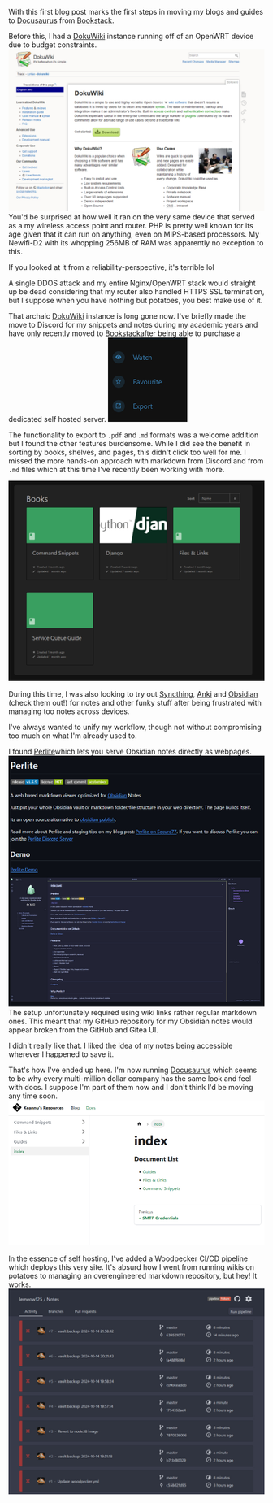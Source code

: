 With this first blog post marks the first steps in moving my blogs and guides to [Docusaurus](https://docusaurus.io) from [Bookstack](https://github.com/BookStackApp/BookStack/).

Before this, I had a [DokuWiki](https://www.dokuwiki.org/dokuwiki) instance running off of an OpenWRT device due to budget constraints. ![](_resources/Hello%20World/6f20a26a6097d2d3dce22aee04b184ab_MD5.jpeg)
You'd be surprised at how well it ran on the very same device that served as a my wireless access point and router. PHP is pretty well known for its age given that it can run on anything, even on MIPS-based processors. My Newifi-D2 with its whopping 256MB of RAM was apparently no exception to this.

If you looked at it from a reliability-perspective, it's terrible lol

A single DDOS attack and my entire Nginx/OpenWRT stack would straight up be dead considering that my router also handled HTTPS SSL termination, but I suppose when you have nothing but potatoes, you best make use of it.

That archaic [DokuWiki](https://www.dokuwiki.org/dokuwiki) instance is long gone now. I've briefly made the move to Discord for my snippets and notes during my academic years and have only recently moved to [Bookstack](https://github.com/BookStackApp/BookStack/)after being able to purchase a dedicated self hosted server.
![image.png](_resources/Hello%20World/95e994a558dd0d87a876f54253ed803a_MD5.jpeg)

The functionality to export to `.pdf` and .`md` formats was a welcome addition but I found the other features burdensome. While I did see the benefit in sorting by books, shelves, and pages, this didn't click too well for me. I missed the more hands-on approach with markdown from Discord and from `.md` files which at this time I've recently been working with more.

![Bookstack.png](_resources/Hello%20World/e818ec2473d0ce0bdca161182a270413_MD5.jpeg)

During this time, I was also looking to try out [Syncthing](https://github.com/syncthing/syncthing), [Anki](https://apps.ankiweb.net/) and [Obsidian](https://obsidian.md/) (check them out!) for notes and other funky stuff after being frustrated with managing too notes across devices.

I've always wanted to unify my workflow, though not without compromising too much on what I'm already used to.

I found [Perlite](https://github.com/secure-77/Perlite)which lets you serve Obsidian notes directly as webpages. 
![](_resources/Hello%20World/ddea1042d8ac39e09e388776ead1c36f_MD5.jpeg)
The setup unfortunately required using wiki links rather regular markdown ones. This meant that my GitHub repository for my Obsidian notes would appear broken from the GitHub and Gitea UI.

I didn't really like that. I liked the idea of my notes being accessible wherever I happened to save it.

That's how I've ended up here. I'm now running [Docusaurus](https://docusaurus.io) which seems to be why every multi-million dollar company has the same look and feel with docs. I suppose I'm part of them now and I don't think I'd be moving any time soon.
![](_resources/Hello%20World/797eaee85c4391bb3bef62f6c4980253_MD5.jpeg)

In the essence of self hosting, I've added a Woodpecker CI/CD pipeline which deploys this very site. It's absurd how I went from running wikis on potatoes to managing an overengineered markdown repository, but hey! It works.
![](_resources/Hello%20World/8cfd8f16ccab6e5cb696ae0c221cde52_MD5.jpeg)